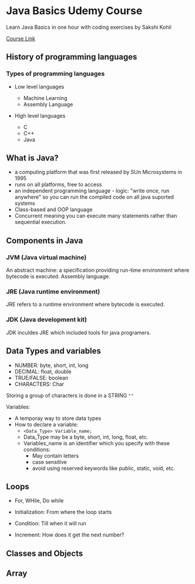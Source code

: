 # Java Basics Udemy Course
  Learn Java Basics in one hour with coding exercises by Sakshi Kohli

[Course Link](https://www.udemy.com/course/learn-java-basics/)

## History of programming languages 

### Types of programming languages
- Low level languages 
  - Machine Learning
  - Assembly Language 

- High level languages 
  - C 
  - C++
  - Java   

## What is Java?

* a computing platform that was first released by SUn Microsystems in 1995
* runs on all platforms, free to access
* an independent programming language - logic: "write once, run anywhere" so you can run the compiled code on all java suported systems
* Class-based and OOP language 
* Concurrent meaning you can execute many statements rather than sequential execution.


## Components in Java

### JVM (Java virtual machine)
An abstract machine: a specification providing run-time environment where bytecode is executed. Assembly language.

### JRE (Java runtime environment)
JRE refers to a runtime environment where bytecode is executed.

### JDK (Java development kit)
JDK inculdes JRE which included tools for java programers.

## Data Types and variables

* NUMBER: byte, short, int, long
* DECIMAL: float, double
* TRUE/FALSE: boolean
* CHARACTERS: Char

Storing a group of characters is done in a STRING `""`

Variables: 
- A temporay way to store data types 
- How to declare a variable: 
  - `<Data_Type> Variable_name;`
  - Data_Type may be a byte, short, int, long, float, etc. 
  - Variables_name is an identifier which you specify with these conditions:
    - May contain letters
    - case sensitive
    - avoid using reserved keywords like public, static, void, etc. 

## Loops

- For, WHile, Do while

- Initialization: From where the loop starts
- Condition: Till when it will run
- Increment: How does it get the next number?

## Classes and Objects

## Array

